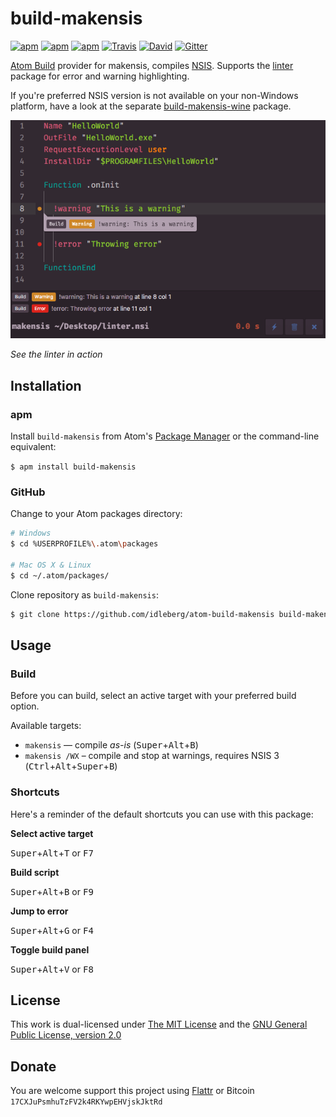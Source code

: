 # build-makensis

[![apm](https://img.shields.io/apm/l/build-makensis.svg?style=flat-square)](https://atom.io/packages/build-makensis)
[![apm](https://img.shields.io/apm/v/build-makensis.svg?style=flat-square)](https://atom.io/packages/build-makensis)
[![apm](https://img.shields.io/apm/dm/build-makensis.svg?style=flat-square)](https://atom.io/packages/build-makensis)
[![Travis](https://img.shields.io/travis/idleberg/atom-build-makensis.svg?style=flat-square)](https://travis-ci.org/idleberg/atom-build-makensis)
[![David](https://img.shields.io/david/dev/idleberg/atom-build-makensis.svg?style=flat-square)](https://david-dm.org/idleberg/atom-build-makensis#info=dependencies)
[![Gitter](https://img.shields.io/badge/chat-Gitter-ff69b4.svg?style=flat-square)](https://gitter.im/NSIS-Dev/Atom)

[Atom Build](https://atombuild.github.io/) provider for makensis, compiles [NSIS](https://nsis.sourceforge.net). Supports the [linter](https://atom.io/packages/linter) package for error and warning highlighting.

If you're preferred NSIS version is not available on your non-Windows platform, have a look at the separate [build-makensis-wine](https://atom.io/packages/build-makensis-wine) package.

![Screenshot](https://raw.githubusercontent.com/idleberg/atom-build-makensis/master/screenshot.png)

*See the linter in action*

## Installation

### apm

Install `build-makensis` from Atom's [Package Manager](http://flight-manual.atom.io/using-atom/sections/atom-packages/) or the command-line equivalent:

`$ apm install build-makensis`

### GitHub

Change to your Atom packages directory:

```bash
# Windows
$ cd %USERPROFILE%\.atom\packages

# Mac OS X & Linux
$ cd ~/.atom/packages/
```

Clone repository as `build-makensis`:

```bash
$ git clone https://github.com/idleberg/atom-build-makensis build-makensis
```

## Usage

### Build

Before you can build, select an active target with your preferred build option.

Available targets:

* `makensis` — compile *as-is* (<kbd>Super</kbd>+<kbd>Alt</kbd>+<kbd>B</kbd>)
* `makensis /WX` – compile and stop at warnings, requires NSIS 3 (<kbd>Ctrl</kbd>+<kbd>Alt</kbd>+<kbd>Super</kbd>+<kbd>B</kbd>)

### Shortcuts

Here's a reminder of the default shortcuts you can use with this package:

**Select active target**

<kbd>Super</kbd>+<kbd>Alt</kbd>+<kbd>T</kbd> or <kbd>F7</kbd>

**Build script**

<kbd>Super</kbd>+<kbd>Alt</kbd>+<kbd>B</kbd> or <kbd>F9</kbd>

**Jump to error**

<kbd>Super</kbd>+<kbd>Alt</kbd>+<kbd>G</kbd> or <kbd>F4</kbd>

**Toggle build panel**

<kbd>Super</kbd>+<kbd>Alt</kbd>+<kbd>V</kbd> or <kbd>F8</kbd>

## License

This work is dual-licensed under [The MIT License](https://opensource.org/licenses/MIT) and the [GNU General Public License, version 2.0](https://opensource.org/licenses/GPL-2.0)

## Donate

You are welcome support this project using [Flattr](https://flattr.com/submit/auto?user_id=idleberg&url=https://github.com/idleberg/atom-build-makensis) or Bitcoin `17CXJuPsmhuTzFV2k4RKYwpEHVjskJktRd`